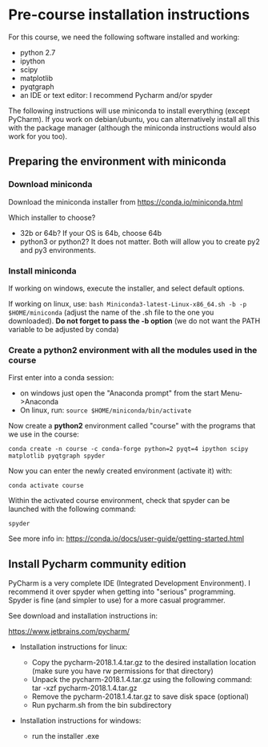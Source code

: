 # Pre-course installation instructions

For this course, we need the following software installed and working:
- python 2.7
- ipython
- scipy
- matplotlib
- pyqtgraph
- an IDE or text editor: I recommend Pycharm and/or spyder 

The following instructions will use miniconda to install everything (except PyCharm). If you work on debian/ubuntu, you can alternatively install all this with the package manager (although the miniconda instructions would also work for you too). 


## Preparing the environment with miniconda

### Download miniconda
Download the miniconda installer from https://conda.io/miniconda.html

Which installer to choose?
- 32b or 64b? If your OS is 64b, choose 64b
- python3 or python2? It does not matter. Both will allow you to create py2 and py3 environments.

### Install miniconda
If working on windows, execute the installer, and select default options.

If working on linux, use: `bash Miniconda3-latest-Linux-x86_64.sh -b -p $HOME/miniconda`  (adjust the name of the .sh file to the one you downloaded). **Do not forget to pass the -b option** (we do not want the PATH variable to be adjusted by conda)

### Create a python2 environment with all the modules used in the course

First enter into a conda session:

- on windows just open the "Anaconda prompt" from the start Menu->Anaconda
- On linux, run: `source $HOME/miniconda/bin/activate`

Now create a **python2** environment called "course" with the programs that we use in the course:

`conda create -n course -c conda-forge python=2 pyqt=4 ipython scipy matplotlib pyqtgraph spyder`


Now you can enter the newly created environment (activate it) with:

`conda activate course`

Within the activated course environment, check that spyder can be launched with the following command:

`spyder`

See more info in:
https://conda.io/docs/user-guide/getting-started.html


## Install Pycharm community edition

PyCharm is a very complete IDE (Integrated Development Environment). I recommend it over spyder when getting into "serious" programming. Spyder is fine (and simpler to use) for a more casual programmer.

See download and installation instructions in:

https://www.jetbrains.com/pycharm/

- Installation instructions for linux:
    - Copy the pycharm-2018.1.4.tar.gz to the desired installation location
    (make sure you have rw permissions for that directory)
    - Unpack the pycharm-2018.1.4.tar.gz using the following command:
    tar -xzf pycharm-2018.1.4.tar.gz
    - Remove the pycharm-2018.1.4.tar.gz to save disk space (optional)
    - Run pycharm.sh from the bin subdirectory

- Installation instructions for windows:
    - run the installer .exe


